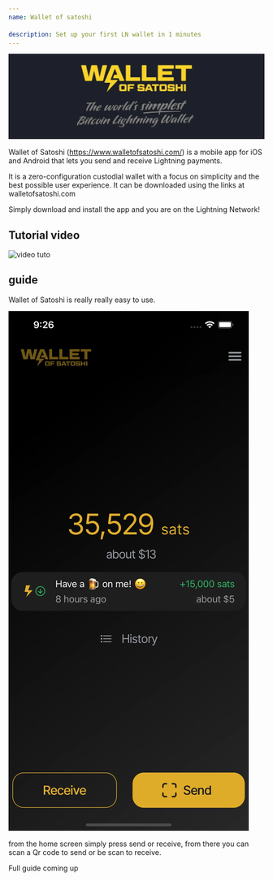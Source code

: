 ```yaml
---
name: Wallet of satoshi

description: Set up your first LN wallet in 1 minutes
---
```


![cover](assets/cover.webp)

Wallet of Satoshi (https://www.walletofsatoshi.com/) is a mobile app for iOS and Android that lets you send and receive Lightning payments.

It is a zero-configuration custodial wallet with a focus on simplicity and the best possible user experience. It can be downloaded using the links at walletofsatoshi.com

Simply download and install the app and you are on the Lightning Network!

## Tutorial video

![video tuto](https://youtu.be/Es4InK3lq5c)

## guide

Wallet of Satoshi is really really easy to use.

![cover](assets/1.webp)

from the home screen simply press send or receive, from there you can scan a Qr code to send or be scan to receive.

Full guide coming up
